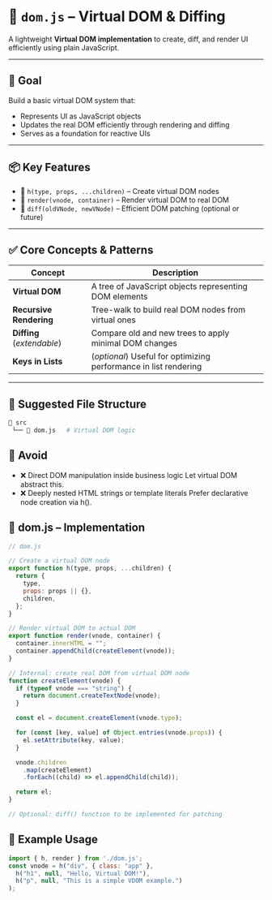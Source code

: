 # 🧱 `dom.js` – Virtual DOM & Diffing

A lightweight **Virtual DOM implementation** to create, diff, and render UI efficiently using plain JavaScript.

---

## 📌 Goal

Build a basic virtual DOM system that:

- Represents UI as JavaScript objects
- Updates the real DOM efficiently through rendering and diffing
- Serves as a foundation for reactive UIs

---

## 📦 Key Features

- 🧬 `h(type, props, ...children)` – Create virtual DOM nodes
- 🎨 `render(vnode, container)` – Render virtual DOM to real DOM
- 🔁 `diff(oldVNode, newVNode)` – Efficient DOM patching (optional or future)

---

## ✅ Core Concepts & Patterns

| Concept              | Description                                                             |
|----------------------|-------------------------------------------------------------------------|
| **Virtual DOM**       | A tree of JavaScript objects representing DOM elements                  |
| **Recursive Rendering** | Tree-walk to build real DOM nodes from virtual ones                  |
| **Diffing** (*extendable*) | Compare old and new trees to apply minimal DOM changes             |
| **Keys in Lists**    | (*optional*) Useful for optimizing performance in list rendering         |

---

## 🧱 Suggested File Structure

```bash
📁 src
 └── 📄 dom.js   # Virtual DOM logic
```

## 🚫 Avoid

- ❌ Direct DOM manipulation inside business logic
Let virtual DOM abstract this.
- ❌ Deeply nested HTML strings or template literals
Prefer declarative node creation via h().

## 🧩 dom.js – Implementation

```js
// dom.js

// Create a virtual DOM node
export function h(type, props, ...children) {
  return {
    type,
    props: props || {},
    children,
  };
}

// Render virtual DOM to actual DOM
export function render(vnode, container) {
  container.innerHTML = "";
  container.appendChild(createElement(vnode));
}

// Internal: create real DOM from virtual DOM node
function createElement(vnode) {
  if (typeof vnode === "string") {
    return document.createTextNode(vnode);
  }

  const el = document.createElement(vnode.type);

  for (const [key, value] of Object.entries(vnode.props)) {
    el.setAttribute(key, value);
  }

  vnode.children
    .map(createElement)
    .forEach((child) => el.appendChild(child));

  return el;
}

// Optional: diff() function to be implemented for patching
```




## 🔄 Example Usage 


```js
import { h, render } from './dom.js';
const vnode = h("div", { class: "app" },
  h("h1", null, "Hello, Virtual DOM!"),
  h("p", null, "This is a simple VDOM example.")
);
```
